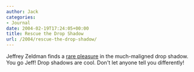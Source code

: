 ```yaml
---
author: Jack
categories:
- Journal
date: 2004-02-19T17:24:05+00:00
title: Rescue the Drop Shadow
url: /2004/rescue-the-drop-shadow/
---
```


Jeffrey Zeldman finds a [rare pleasure][1] in the much-maligned drop shadow. You go Jeff! Drop shadows are cool. Don't let anyone tell you differently!

 [1]: http://www.zeldman.com/daily/0204h.shtml